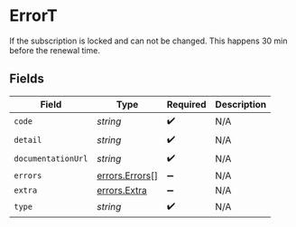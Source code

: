 # ErrorT

If the subscription is locked and can not be changed. This happens 30 min before the renewal time.


## Fields

| Field                                                   | Type                                                    | Required                                                | Description                                             |
| ------------------------------------------------------- | ------------------------------------------------------- | ------------------------------------------------------- | ------------------------------------------------------- |
| `code`                                                  | *string*                                                | :heavy_check_mark:                                      | N/A                                                     |
| `detail`                                                | *string*                                                | :heavy_check_mark:                                      | N/A                                                     |
| `documentationUrl`                                      | *string*                                                | :heavy_check_mark:                                      | N/A                                                     |
| `errors`                                                | [errors.Errors](../../../sdk/models/errors/errors.md)[] | :heavy_minus_sign:                                      | N/A                                                     |
| `extra`                                                 | [errors.Extra](../../../sdk/models/errors/extra.md)     | :heavy_minus_sign:                                      | N/A                                                     |
| `type`                                                  | *string*                                                | :heavy_check_mark:                                      | N/A                                                     |